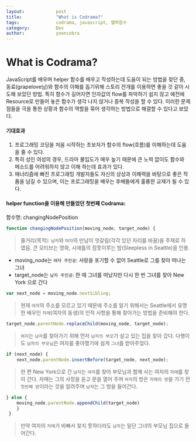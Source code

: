 ```yaml
---
layout:            post
title:             "What is Codrama?"
tags:              codrama, javascript, 헬퍼함수
category:          Dev
author:            yooncobra
---
```

# What is Codrama?

JavaScript를 배우며 helper 함수를 배우고 작성하는데 도움이 되는 방법을 찾던 중, 동료(grapelove님)와 함수의 이해를 돕기위해 스토리 전개를 이용하면 좋을 것 같아 시도해 보았던 방법. 특히 함수가 길어지면 인자값의 flow를 파악하기 쉽지 않고 예전에 Resource로 만들어 놓은 함수가 생각 나지 않거나 중복 작성을 할 수 있다. 이러한 문제점들을 극을 통한 상황과 함수의 역할을 묶어 생각하는 방법으로 해결할 수 있다고 보았다.

#### 기대효과
1. 프로그래밍 코딩을 처음 시작하는 초보자가 함수의 flow(흐름)를 이해하는데 도움을 줄 수 있다.
2. 특히 성인 여성의 경우, 드라마 몰입도가 매우 높기 때문에 큰 노력 없이도 함수와 메소드를 어려워하지 않고 이해 하는데 효과가 있다.
3. 매너리즘에 빠진 프로그래밍 개발자들도 자신의 상상과 이해력을 바탕으로 좋은 작품을 남길 수 있으며, 이는 프로그래밍을 배우는 후배들에게 훌륭한 교재가 될 수 있다.

#### helper function을 이용해 만들었던 첫번째 Codrama:

함수명: changingNodePosition
```javascript
function changingNodePosition(moving_node, target_node) {
```

>줄거리(목적): `남자`와 `여자`의 만남이 엇갈림(각각 있던 자리를 바꿈)을 주제로 하였음. 큰 모티브는 영화, 시애틀의 잠못이루는 밤(Sleepless in Seattle)을 인용.

* moving_node는 `여자 주인공`: 사랑을 포기할 수 없어 Seattle로 그를 찾아 떠나는 그녀
* target_node는 `남자 주인공`: 한 때 그녀를 떠났지만 다시 한 번 그녀를 찾아 New York 으로 간다

```javascript
var next_node = moving_node.nextSibling;
```
> 현재 `여자`의 주소를 모르고 있기 때문에 주소를 알기 위해서는 Seattle에서 유명한 배우인 `자매`(여자의 동생)의 인적 사항을 통해 찾아가는 방법을 준비해야 한다.

```javascript
target_node.parentNode.replaceChild(moving_node, target_node);
```
> `여자`는 `남자`를 찾아가기 위해 먼저 `남자의 부모`가 살고 있는 집을 찾아 갔다. 다행이도 `남자의 부모님`은 여자를 좋아했기에 쉽게 `그녀`를 받아주었다.

```javascript
if (next_node) {
    next_node.parentNode.insertBefore(target_node, next_node);
```
> 한 편 New York으로 간 `남자`는 `여자`를 찾아 부모님과 함께 사는 여자의 `자매`를 찾아 간다. 자매는  그의 사정을 듣고 문을 열어 주며 `여자`의 방은 `자매의 방`을 가기 전 `첫번째 방`이라는 것을 알려주며 `남자`는 그 방을 들어간다.

```javascript
} else {
    moving_node.parentNode.appendChild(target_node)
    }
 }
```
> 만약 여자의 `자매`가 바빠서 찾지 못하더라도 `남자`는 일단 그녀의 부모님 집으로 들어간다.
